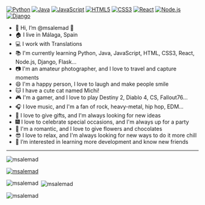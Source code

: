 [![Python](https://img.shields.io/badge/-Python-3776AB?style=flat-square&logo=python&logoColor=white)](https://www.python.org/)
[![Java](https://img.shields.io/badge/-Java-007396?style=flat-square&logo=java&logoColor=white)](https://www.oracle.com/java/)
[![JavaScript](https://img.shields.io/badge/-JavaScript-F7DF1E?style=flat-square&logo=javascript&logoColor=black)](https://www.javascript.com/)
[![HTML5](https://img.shields.io/badge/-HTML5-E34F26?style=flat-square&logo=html5&logoColor=white)](https://html5.org/)
[![CSS3](https://img.shields.io/badge/-CSS3-1572B6?style=flat-square&logo=css3&logoColor=white)](https://www.w3.org/Style/CSS/)
[![React](https://img.shields.io/badge/-React-61DAFB?style=flat-square&logo=react&logoColor=black)](https://reactjs.org/)
[![Node.js](https://img.shields.io/badge/-Node.js-339933?style=flat-square&logo=node.js&logoColor=white)](https://nodejs.org/)
[![Django](https://img.shields.io/badge/-Django-092E20?style=flat-square&logo=django&logoColor=white)](https://www.djangoproject.com/)

- 👋 Hi, I’m @msalemad 👋
- 🏠 I live in Málaga, Spain
- 💻 I work with Translations
- 📚 I'm currently learning Python, Java, JavaScript, HTML, CSS3, React, Node.js, Django, Flask...
- 📷 I'm an amateur photographer, and I love to travel and capture moments
- 😄 I'm a happy person, I love to laugh and make people smile
- 🐱 I have a cute cat named Michi!
- 🎮 I'm a gamer, and I love to play Destiny 2, Diablo 4, CS, Fallout76...
- 🎧 I love music, and I'm a fan of rock, heavy-metal, hip hop, EDM...
- 🎁 I love to give gifts, and I'm always looking for new ideas
- 🎆 I love to celebrate special occasions, and I'm always up for a party
- 💝 I'm a romantic, and I love to give flowers and chocolates
- 😎 I love to relax, and I'm always looking for new ways to do it more chill
- 👀 I’m interested in learning more development and know new friends

---

<p align="left"> <img src="https://komarev.com/ghpvc/?username=msalemad&label=Profile%20views&color=0e75b6&style=plastic" alt="msalemad" /> </p>

<p align="left"> <a href="https://github.com/ryo-ma/github-profile-trophy"><img src="https://github-profile-trophy.vercel.app/?username=msalemad" alt="msalemad" /></a> </p>

<p><img align="left" src="https://github-readme-stats.vercel.app/api/top-langs?username=msalemad&show_icons=true&theme=tokyonight&locale=es&layout=compact" alt="msalemad" /></p>

<p>&nbsp;<img align="center" src="https://github-readme-stats.vercel.app/api?username=msalemad&show_icons=true&theme=tokyonight&locale=es" alt="msalemad" /></p>

<p><img align="center" src="https://github-readme-streak-stats.herokuapp.com/?user=msalemad&theme=dark" alt="msalemad" /></p>
